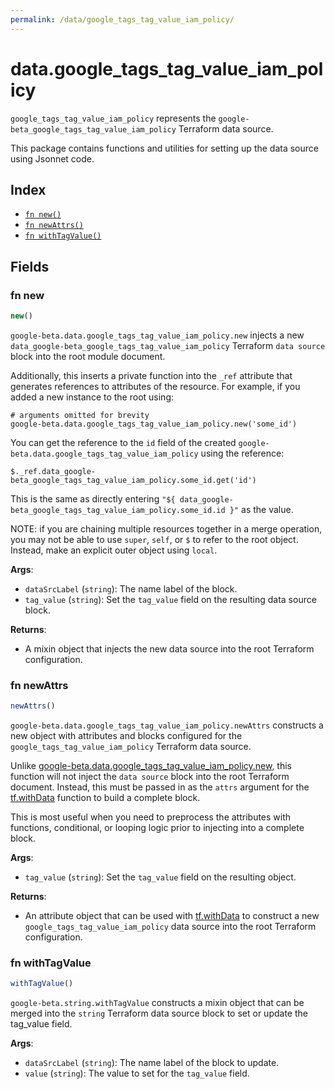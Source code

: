 ```yaml
---
permalink: /data/google_tags_tag_value_iam_policy/
---
```


# data.google_tags_tag_value_iam_policy

`google_tags_tag_value_iam_policy` represents the `google-beta_google_tags_tag_value_iam_policy` Terraform data source.



This package contains functions and utilities for setting up the data source using Jsonnet code.


## Index

* [`fn new()`](#fn-new)
* [`fn newAttrs()`](#fn-newattrs)
* [`fn withTagValue()`](#fn-withtagvalue)

## Fields

### fn new

```ts
new()
```


`google-beta.data.google_tags_tag_value_iam_policy.new` injects a new `data_google-beta_google_tags_tag_value_iam_policy` Terraform `data source`
block into the root module document.

Additionally, this inserts a private function into the `_ref` attribute that generates references to attributes of the
resource. For example, if you added a new instance to the root using:

    # arguments omitted for brevity
    google-beta.data.google_tags_tag_value_iam_policy.new('some_id')

You can get the reference to the `id` field of the created `google-beta.data.google_tags_tag_value_iam_policy` using the reference:

    $._ref.data_google-beta_google_tags_tag_value_iam_policy.some_id.get('id')

This is the same as directly entering `"${ data_google-beta_google_tags_tag_value_iam_policy.some_id.id }"` as the value.

NOTE: if you are chaining multiple resources together in a merge operation, you may not be able to use `super`, `self`,
or `$` to refer to the root object. Instead, make an explicit outer object using `local`.

**Args**:
  - `dataSrcLabel` (`string`): The name label of the block.
  - `tag_value` (`string`): Set the `tag_value` field on the resulting data source block.

**Returns**:
- A mixin object that injects the new data source into the root Terraform configuration.


### fn newAttrs

```ts
newAttrs()
```


`google-beta.data.google_tags_tag_value_iam_policy.newAttrs` constructs a new object with attributes and blocks configured for the `google_tags_tag_value_iam_policy`
Terraform data source.

Unlike [google-beta.data.google_tags_tag_value_iam_policy.new](#fn-new), this function will not inject the `data source`
block into the root Terraform document. Instead, this must be passed in as the `attrs` argument for the
[tf.withData](https://github.com/tf-libsonnet/core/tree/main/docs#fn-withdata) function to build a complete block.

This is most useful when you need to preprocess the attributes with functions, conditional, or looping logic prior to
injecting into a complete block.

**Args**:
  - `tag_value` (`string`): Set the `tag_value` field on the resulting object.

**Returns**:
  - An attribute object that can be used with [tf.withData](https://github.com/tf-libsonnet/core/tree/main/docs#fn-withdata) to construct a new `google_tags_tag_value_iam_policy` data source into the root Terraform configuration.


### fn withTagValue

```ts
withTagValue()
```

`google-beta.string.withTagValue` constructs a mixin object that can be merged into the `string`
Terraform data source block to set or update the tag_value field.



**Args**:
  - `dataSrcLabel` (`string`): The name label of the block to update.
  - `value` (`string`): The value to set for the `tag_value` field.
